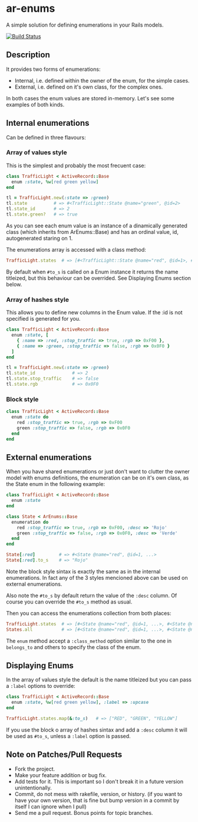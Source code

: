 # ar-enums

A simple solution for defining enumerations in your Rails models.

[![Build Status](https://travis-ci.org/eeng/ar-enums.svg?branch=master)](https://travis-ci.org/eeng/ar-enums)

## Description

It provides two forms of enumerations:
* Internal, i.e. defined within the owner of the enum, for the simple cases.
* External, i.e. defined on it's own class, for the complex ones.

In both cases the enum values are stored in-memory. Let's see some examples of both kinds.

## Internal enumerations

Can be defined in three flavours:

### Array of values style

This is the simplest and probably the most frecuent case:

```ruby
class TrafficLight < ActiveRecord::Base
  enum :state, %w[red green yellow]
end

tl = TrafficLight.new(:state => :green)
tl.state          # => #<TrafficLight::State @name="green", @id=2>
tl.state_id       # => 2
tl.state.green?   # => true
```

As you can see each enum value is an instance of a dinamically generated class (which inherits from ArEnums::Base) and has an ordinal value, id, autogenerated staring on 1.

The enumerations array is accessed with a class method:

```ruby
TrafficLight.states  # => [#<TrafficLight::State @name="red", @id=1>, #<TrafficLight::State @name="green", @id=2>, ...]
```

By default when `#to_s` is called on a Enum instance it returns the name titleized, but this behaviour can be overrided. See Displaying Enums section below.

### Array of hashes style

This allows you to define new columns in the Enum value. If the :id is not specified is generated for you.

```ruby
class TrafficLight < ActiveRecord::Base
  enum :state, [
    { :name => :red, :stop_traffic => true, :rgb => 0xF00 },
    { :name => :green, :stop_traffic => false, :rgb => 0x0F0 }
  ]
end

tl = TrafficLight.new(:state => :green)
tl.state_id              # => 2
tl.state.stop_traffic    # => false
tl.state.rgb             # => 0x0F0
```

### Block style

```ruby
class TrafficLight < ActiveRecord::Base
  enum :state do
    red :stop_traffic => true, :rgb => 0xF00
    green :stop_traffic => false, :rgb => 0x0F0
  end
end
```

## External enumerations

When you have shared enumerations or just don't want to clutter the owner model with enums definitions,
the enumeration can be on it's own class, as the State enum in the following example:

```ruby
class TrafficLight < ActiveRecord::Base
  enum :state
end

class State < ArEnums::Base
  enumeration do
    red :stop_traffic => true, :rgb => 0xF00, :desc => 'Rojo'
    green :stop_traffic => false, :rgb => 0x0F0, :desc => 'Verde'
  end
end

State[:red]         # => #<State @name="red", @id=1, ...>
State[:red].to_s    # => "Rojo"
```

Note the block style sintax is exactly the same as in the internal enumerations. In fact any of the 3 styles mencioned above can be used on external enumerations.

Also note the `#to_s` by default return the value of the `:desc` column. Of course you can override the `#to_s` method as usual.

Then you can access the enumerations collection from both places:

```ruby
TrafficLight.states  # => [#<State @name="red", @id=1, ...>, #<State @name="green", @id=2, ...>]
States.all           # => [#<State @name="red", @id=1, ...>, #<State @name="green", @id=2, ...>]
```

The `enum` method accept a `:class_method` option similar to the one in `belongs_to` and others to specify the class of the enum.

## Displaying Enums

In the array of values style the default is the name titleized but you can pass a `:label` options to override:

```ruby
class TrafficLight < ActiveRecord::Base
  enum :state, %w[red green yellow], :label => :upcase
end

TrafficLight.states.map(&:to_s)   # => ["RED", "GREEN", "YELLOW"]
```

If you use the block o array of hashes sintax and add a `:desc` column it will be used as `#to_s`, unless a `:label` option is passed.

## Note on Patches/Pull Requests

* Fork the project.
* Make your feature addition or bug fix.
* Add tests for it. This is important so I don't break it in a
  future version unintentionally.
* Commit, do not mess with rakefile, version, or history.
  (if you want to have your own version, that is fine but bump version in a commit by itself I can ignore when I pull)
* Send me a pull request. Bonus points for topic branches.

